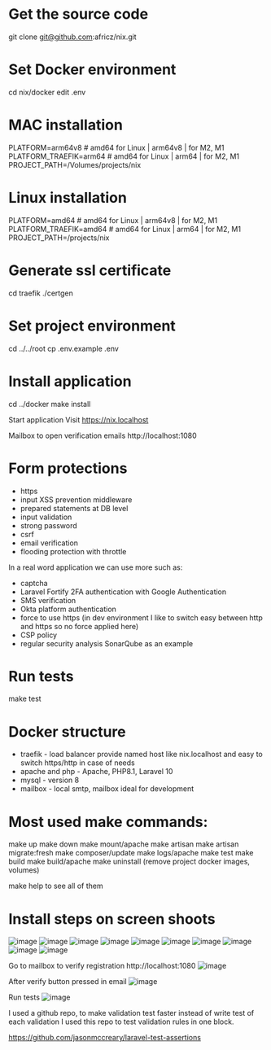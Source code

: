 # Get the source code
git clone git@github.com:africz/nix.git

# Set Docker environment
cd nix/docker
edit .env

# MAC installation
PLATFORM=arm64v8 # amd64 for Linux | arm64v8 | for M2, M1
PLATFORM_TRAEFIK=arm64 # amd64 for Linux | arm64 | for M2, M1
PROJECT_PATH=/Volumes/projects/nix

# Linux installation
PLATFORM=amd64 # amd64 for Linux | arm64v8 | for M2, M1
PLATFORM_TRAEFIK=amd64 # amd64 for Linux | arm64 | for M2, M1
PROJECT_PATH=/projects/nix

# Generate ssl certificate
cd traefik
./certgen

# Set project environment
cd ../../root
cp .env.example .env
# Install application 
cd ../docker
make install

Start application 
Visit https://nix.localhost

Mailbox to open verification emails
http://localhost:1080

# Form protections
- https
- input XSS prevention middleware
- prepared statements at DB level
- input validation 
- strong password
- csrf 
- email verification
- flooding protection with throttle 

In a real word application we can use more such as:
- captcha 
- Laravel Fortify 2FA authentication with Google Authentication
- SMS verification
- Okta platform authentication
- force to use https 
  (in dev environment I like to switch easy between http and https so no force applied here)
- CSP policy
- regular security analysis SonarQube as an example 


# Run tests

make test

# Docker structure

- traefik        - load balancer provide named host like nix.localhost
                   and easy to switch https/http in case of needs
- apache and php - Apache, PHP8.1, Laravel 10
- mysql          - version 8 
- mailbox        - local smtp, mailbox ideal for development 

# Most used make commands:

make up
make down
make mount/apache
make artisan
make artisan migrate:fresh
make composer/update 
make logs/apache
make test
make build
make build/apache
make uninstall (remove project docker images, volumes)

make help to see all of them

# Install steps on screen shoots
![image](https://user-images.githubusercontent.com/africz/nix/assets/5225210/3a96b771-bb4c-4835-a893-2c1223c8658a)
![image](https://github.com/africz/nix/assets/5225210/3a96b771-bb4c-4835-a893-2c1223c8658a)
![image](https://github.com/africz/nix/assets/5225210/2675b35f-4bda-4687-9682-8c65326ec47f)
![image](https://github.com/africz/nix/assets/5225210/5876f50e-0c16-471a-9efa-84e6ea8c8a25)
![image](https://github.com/africz/nix/assets/5225210/a26f0ae8-1b4d-4bc9-b0db-aeb1cd7de5d2)
![image](https://github.com/africz/nix/assets/5225210/e589138c-e89d-4f54-abcf-91fe9b857d1c)
![image](https://github.com/africz/nix/assets/5225210/ba88f691-45bb-43a2-8138-304755f7bc1a)
![image](https://github.com/africz/nix/assets/5225210/6d5c33a0-8ab4-466e-9b3c-b4ab7b6a24e8)
![image](https://github.com/africz/nix/assets/5225210/7a6a1e6a-47e6-4a31-a9a5-c8eb57ed00c1)
![image](https://github.com/africz/nix/assets/5225210/e80bc455-e64f-4949-9f6f-d6734359468d)

Go to mailbox to verify registration
http://localhost:1080
![image](https://github.com/africz/nix/assets/5225210/82bb13d5-74bf-4645-8e08-412f1fbb63c2)

After verify button pressed in email
![image](https://github.com/africz/nix/assets/5225210/35b99e5f-aae3-4662-8f03-eceba9d9a42d)

Run tests
![image](https://github.com/africz/nix/assets/5225210/59a51f27-bb93-4d5d-8fd6-184f43d5ff2c)


I used a github repo, to make validation test faster instead of write test of each validation 
I used this repo to test validation rules in one block.

https://github.com/jasonmccreary/laravel-test-assertions



